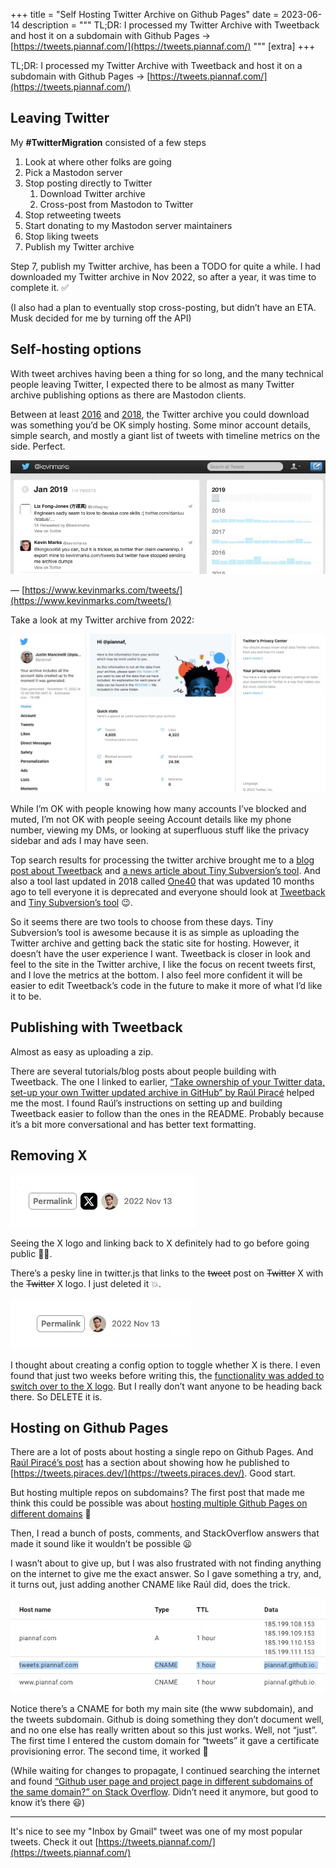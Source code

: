 +++
title = "Self Hosting Twitter Archive on Github Pages"
date = 2023-06-14
description = """
TL;DR: I processed my Twitter Archive with Tweetback and host it on a subdomain with Github Pages → [https://tweets.piannaf.com/](https://tweets.piannaf.com/)
"""
[extra]
+++

TL;DR: I processed my Twitter Archive with Tweetback and host it on a subdomain with Github Pages → [https://tweets.piannaf.com/](https://tweets.piannaf.com/)

## Leaving Twitter

My **#TwitterMigration** consisted of a few steps

1. Look at where other folks are going
2. Pick a Mastodon server
3. Stop posting directly to Twitter
    1. Download Twitter archive
    2. Cross-post from Mastodon to Twitter
4. Stop retweeting tweets
5. Start donating to my Mastodon server maintainers
6. Stop liking tweets
7. Publish my Twitter archive

Step 7, publish my Twitter archive, has been a TODO for quite a while. I had downloaded my Twitter archive in Nov 2022, so after a year, it was time to complete it. ✅

(I also had a plan to eventually stop cross-posting, but didn’t have an ETA. Musk decided for me by turning off the API)

## Self-hosting options

With tweet archives having been a thing for so long, and the many technical people leaving Twitter, I expected there to be almost as many Twitter archive publishing options as there are Mastodon clients.

Between at least [2016](https://boffosocko.com/2016/12/05/how-to-own-display-your-twitter-archive-on-your-website-in-under-10-minutes/) and [2018](https://www.digitaldiscovery.sg/blog/host-twitter-archive-github/), the Twitter archive you could download was something you’d be OK simply hosting. Some minor account details, simple search, and mostly a giant list of tweets with timeline metrics on the side. Perfect.

![Kevin Marks' self-hosted twitter archive ending 2019](image.png)

— [https://www.kevinmarks.com/tweets/](https://www.kevinmarks.com/tweets/)

Take a look at my Twitter archive from 2022:

![Justin Mancinelli's twitter archive downloaded in 2022](image-1.png)

While I’m OK with people knowing how many accounts I’ve blocked and muted, I’m not OK with people seeing Account details like my phone number, viewing my DMs, or looking at superfluous stuff like the privacy sidebar and ads I may have seen. 

Top search results for processing the twitter archive brought me to a [blog post about Tweetback](https://piraces.dev/posts/twitter-own-archive-updated/) and [a news article about Tiny Subversion’s tool](https://www.wired.com/story/how-to-make-public-twitter-archive/). And also a tool last updated in 2018 called [One40](https://github.com/rknightuk/one40) that was updated 10 months ago to tell everyone it is deprecated and everyone should look at [Tweetback](https://github.com/tweetback/tweetback) and [Tiny Subversion’s tool](https://tinysubversions.com/twitter-archive/make-your-own/) 😉.

So it seems there are two tools to choose from these days. Tiny Subversion’s tool is awesome because it is as simple as uploading the Twitter archive and getting back the static site for hosting. However, it doesn’t have the user experience I want. Tweetback is closer in look and feel to the site in the Twitter archive, I like the focus on recent tweets first, and I love the metrics at the bottom. I also feel more confident it will be easier to edit Tweetback’s code in the future to make it more of what I’d like it to be.

## Publishing with Tweetback

Almost as easy as uploading a zip.

There are several tutorials/blog posts about people building with Tweetback. The one I linked to earlier, [“Take ownership of your Twitter data, set-up your own Twitter updated archive in GitHub” by Raúl Piracé](https://piraces.dev/posts/twitter-own-archive-updated/) helped me the most. I found Raúl’s instructions on setting up and building Tweetback easier to follow than the ones in the README. Probably because it’s a bit more conversational and has better text formatting.

## Removing X

![Tweet metadata from Tweetback includes an X icon linking back to X](image-2.png)

Seeing the X logo and linking back to X definitely had to go before going public 🙅‍♂️.

There’s a pesky line in twitter.js that links to the ~~tweet~~ post on ~~Twitter~~ X with the ~~Twitter~~ X logo. I just deleted it 💥.

![Tweet metadata from modified Tweetback does not show X icon or link back to X](image-3.png)

I thought about creating a config option to toggle whether X is there. I even found that just two weeks before writing this, the [functionality was added to switch over to the X logo](https://github.com/tweetback/tweetback/commit/bb062375898f5f6e4f338681cdfe8aa9f90e36da#diff-36a659af5021ea41791e1943be2d81d731ecac74eec458a97fc955a63751325cR20). But I really don’t want anyone to be heading back there. So DELETE it is. 

## Hosting on Github Pages

There are a lot of posts about hosting a single repo on Github Pages. And [Raúl Piracé’s post](https://piraces.dev/posts/twitter-own-archive-updated/) has a section about showing how he published to [https://tweets.piraces.dev/](https://tweets.piraces.dev/). Good start.

But hosting multiple repos on subdomains? The first post that made me think this could be possible was about [hosting multiple Github Pages on different domains](https://deanattali.com/blog/multiple-github-pages-domains/#step1) 🤔

Then, I read a bunch of posts, comments, and StackOverflow answers that made it sound like it wouldn’t be possible 😦

I wasn’t about to give up, but I was also frustrated with not finding anything on the internet to give me the exact answer. So I gave something a try, and, it turns out, just adding another CNAME like Raúl did, does the trick. 

![DNS configuration with two CNAME entries, one with host name "tweets.piannaf.com" and one with "www.piannaf.com", both with data "piannaf.github.io."](image-4.png)

Notice there’s a CNAME for both my main site (the www subdomain), and the tweets subdomain. Github is doing something they don’t document well, and no one else has really written about so this just works. Well, not “just”. The first time I entered the custom domain for “tweets” it gave a certificate provisioning error. The second time, it worked 🤷

(While waiting for changes to propagate, I continued searching the internet and found [“Github user page and project page in different subdomains of the same domain?” on Stack Overflow](https://stackoverflow.com/a/72640415). Didn’t need it anymore, but good to know it’s there 😃)

----

It's nice to see my "Inbox by Gmail" tweet was one of my most popular tweets. Check it out [https://tweets.piannaf.com/](https://tweets.piannaf.com/)